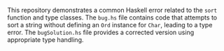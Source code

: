 This repository demonstrates a common Haskell error related to the `sort` function and type classes. The `bug.hs` file contains code that attempts to sort a string without defining an `Ord` instance for `Char`, leading to a type error.  The `bugSolution.hs` file provides a corrected version using appropriate type handling.